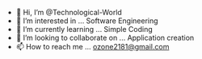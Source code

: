 - 👋 Hi, I’m @Technological-World
- 👀 I’m interested in ...
     Software Engineering
- 🌱 I’m currently learning ...
     Simple Coding
- 💞️ I’m looking to collaborate on ...
     Application creation
- 📫 How to reach me ...
     ozone2181@gmail.com

<!---
Technological-World/Technological-World is a ✨ special ✨ repository because its `README.md` (this file) appears on your GitHub profile.
You can click the Preview link to take a look at your changes.
--->
